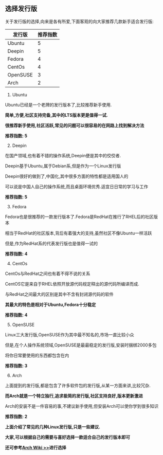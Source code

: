 ## 选择发行版

关于发行版的选择,向来是各有所爱,下面客观的向大家推荐几款新手适合发行版:

|发行版|推荐指数|
|-----|-------|
|Ubuntu|5|
|Deepin|5|
|Fedora|4|
|CentOs|4|
|OpenSUSE|3|
|Arch|2|

1. Ubuntu

 Ubuntu已经是一个老牌的发行版本了,比较推荐新手使用.

 **简单,方便,社区支持完备,其中的LTS版本更是值得一试.**

 **很推荐新手使用,社区活跃,常见的问题可以很容易的在网路上找到解决方法**

 **推荐指数: 5**

2. Deepin

 在国产领域,也有着不错的操作系统,Deepin便是其中的佼佼者.

 Deepin基于Ubuntu,属于Debian系,但是作为一个Linux发行版

 Deepin很好的做到了,中国化,其中很多方面的特性都是适用国人的

 可以说是中国人自己的操作系统,而且桌面环境优秀.适宜日日常的学习与工作

 **推荐指数: 5**

3. Fedora

 Fedora也是很推荐的一款发行版本了.Fedora是RedHat在推行了RHEL后的社区版本

 相当于RedHat的社区版本,背后有着强大的支持,虽然社区不像Ubuntu一样活跃

 但是,作为RedHat系的代表发行版也是值得一试的
 
 **推荐指数: 4**

4. CentOs

 CentOs与RedHat之间也有着不得不说的关系

 CentOS它是来自于RHEL依照开放源代码规定释出的源代码所编译而成.

 与RedHat之间最大的区别是其中不含有封闭源代码的软件

 **其最大的特色是相对于Ubuntu,Fedora十分稳定**
 
 **推荐指数: 4**

5. OpenSUSE

 Linux三大发行版,OpenSUSE作为其中最不知名的,市场一直比较小众

 但是,在个人操作系统领域,OpenSUSE是最最稳定的发行版,安装时捆绑2000多包
 
 将你日常要使用的东西都包含在内
 
 **推荐指数: 3**

6. Arch

 上面提到的发行版,都是包含了许多软件包的发行版,从某一方面来讲,比较冗杂.

 **而Arch就是一个特立独行,追求极简的发行版,社区支持良好,版本更新激进**

 Arch的安装不是一件容易的事,不建议新手使用,但安装Arch可以使你学到很多知识
 
 **推荐指数: 2**

 **上面介绍了常见的几种Linux发行版,只是一些建议.**

 **大家,可以根据自己的需要与喜好选择一款适合自己的发行版本即可**

 **还可参考[Arch Wiki >>](https://wiki.archlinux.org/index.php/Arch_compared_to_other_distributions_)进行选择**